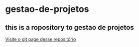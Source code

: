 # gestao-de-projetos
## this is a ropository to gestao de projetos
[Visite o git page desse repositório](https://lusonetto.github.io/gestao-de-projetos/)
